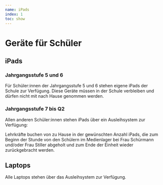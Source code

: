 ```yaml
---
name: iPads
index: 1
toc: show
---
```

# Geräte für Schüler

## iPads
### Jahrgangsstufe 5 und 6
Für Schüler:innen der Jahrgangsstufe 5 und 6 stehen eigene iPads der Schule zur Verfügung. Diese Geräte müssen in der Schule verbleiben und dürfen nicht mit nach Hause genommen werden.

### Jahrgangsstufe 7 bis Q2
Allen anderen Schüler:innen stehen iPads über ein Ausleihsystem zur Verfügung: 

Lehrkräfte buchen von zu Hause in der gewünschten Anzahl iPads, die zum Beginn der Stunde von den Schülern im Medienlager bei Frau Schürmann und/oder Frau Stiller abgeholt und zum Ende der Einheit wieder zurückgebracht werden.

## Laptops
Alle Laptops stehen über das Ausleihsystem zur Verfügung.
